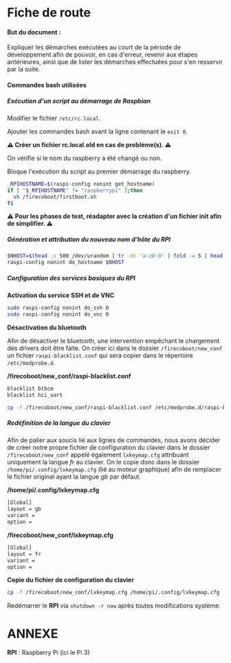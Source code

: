 # Fiche de route

#### But du document :

Expliquer les démarches exécutées au court de la période de développement afin de pouvoir, en cas d'erreur, revenir aux étapes antérieures, ainsi que de lister les démarches effectuées pour s'en resservir par la suite.

#### Commandes bash utilisées

##### Exécution d'un script au démarrage de Raspbian

Modifier le fichier `/etc/rc.local`.

Ajouter les commandes bash avant la ligne contenant le `exit 0`.

**:warning: Créer un fichier rc.local.old en cas de problème(s). :warning:**

On vérifie si le nom du raspberry a été changé ou non.

Bloque l'exécution du script au premier démarrage du raspberry.

```bash
_RPIHOSTNAME=$(raspi-config nonint get_hostname)
if [ "$_RPIHOSTNAME" != "raspberrypi" ];then
  sh /firecoboot/firstboot.sh
fi
```

:warning: **Pour les phases de test, réadapter avec la création d'un fichier init afin de simplifier. :warning:**



##### Génération et attribution du nouveau nom d'hôte du RPI

```bash
$NHOST=$(head -c 500 /dev/urandom | tr -dc 'a-z0-9' | fold -w 5 | head -n 1)
raspi-config nonint do_hostname $NHOST
```



##### Configuration des services basiques du RPI

**Activation du service SSH et de VNC**

```bash
sudo raspi-config nonint do_ssh 0
sudo raspi-config nonint do_vnc 0
```

**Désactivation du bluetooth**

Afin de désactiver le bluetooth, une intervention empêchant le chargement des drivers doit être faite. On créer ici dans le dossier `/firecoboot/new_conf` un fichier `raspi-blacklist.conf` qui sera copier dans le répertoire `/etc/modprobe.d`.

**/firecoboot/new_conf/raspi-blacklist.conf**

```bash
blacklist btbcm
blacklist hci_uart
```

```bash
cp -f /firecoboot/new_conf/raspi-blacklist.conf /etc/modprobe.d/raspi-blacklist.conf
```



##### Redéfinition de la langue du clavier

Afin de palier aux soucis lié aux lignes de commandes, nous avons décider de créer notre propre fichier de configuration du clavier dans le dossier `/firecoboot/new_conf` appelé également `lxkeymap.cfg` attribuant uniquement la langue *fr* au clavier. On le copie donc dans le dossier `/home/pi/.config/lxkeymap.cfg` (lié au moteur graphique) afin de remplacer le fichier original ayant la langue *gb* par défaut.

**/home/pi/.config/lxkeymap.cfg**

```bash
[Global]
layout = gb
variant = 
option = 
```

**/firecoboot/new_conf/lxkeymap.cfg**

```bash
[Global]
layout = fr
variant = 
option = 
```



**Copie du fichier de configuration du clavier**

```bash
cp -f /firecoboot/new_conf/lxkeymap.cfg /home/pi/.config/lxkeymap.cfg
```



Redémarrer le **RPI** via `shutdown -r now` après toutes modifications système.

# ANNEXE

**RPI** : Raspberry Pi (ici le Pi 3)
